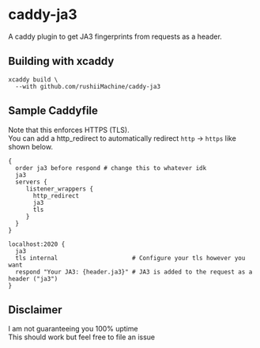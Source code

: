 # caddy-ja3

A caddy plugin to get JA3 fingerprints from requests as a header.

## Building with xcaddy

```shell
xcaddy build \
  --with github.com/rushiiMachine/caddy-ja3
```

## Sample Caddyfile

Note that this enforces HTTPS (TLS).\
You can add a http_redirect to automatically redirect `http` -> `https` like shown below.

```
{
  order ja3 before respond # change this to whatever idk
  ja3
  servers {
     listener_wrappers {
       http_redirect
       ja3
       tls
     }
  }
}

localhost:2020 {
  ja3
  tls internal                     # Configure your tls however you want
  respond "Your JA3: {header.ja3}" # JA3 is added to the request as a header ("ja3")
}
```

## Disclaimer

I am not guaranteeing you 100% uptime\
This should work but feel free to file an issue
